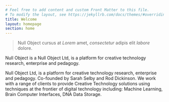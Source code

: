 ```yaml
---
# Feel free to add content and custom Front Matter to this file.
# To modify the layout, see https://jekyllrb.com/docs/themes/#overriding-theme-defaults
title: Welcome
layout: homepage
section: home
---
```


> Null Object cursus at *Lorem* amet, *consectetur* adipis elit *labore* dolore. 

Null Object is a Null Object Ltd, is a platform for creative technology research, enterprise and pedagogy.

Null Object Ltd, is a platform for creative technology research, enterprise and pedagogy. Co-founded by Sarah Selby and Rod Dickinson. We work with a range of clients to provide Creative Technology solutions using techniques at the frontier of digital technology including: Machine Learning, Brain Computer Interfaces, DNA Data Storage.
